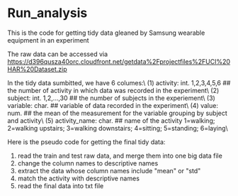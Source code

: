 # Run_analysis
This is the code for getting tidy data gleaned by Samsung wearable equipment in an experiment

The raw data can be accessed via https://d396qusza40orc.cloudfront.net/getdata%2Fprojectfiles%2FUCI%20HAR%20Dataset.zip 

In the tidy data sumbitted, we have 6 columes:\\
(1) activity: int. 1,2,3,4,5,6  ## the number of activity in which data was recorded in the experiment\\
(2) subject: int. 1,2,...,30  ## the number of subjects in the experiement\\
(3) variable: char. ## variable of data recorded in the experiment\\
(4) value: num. ## the mean of the measurement for the variable grouping by subject and activity\\
(5) activity_name: char. ## name of the activity 1=walking; 2=walking upstairs; 3=walking downstairs; 4=sitting; 5=standing; 6=laying\\

Here is the pseudo code for getting the final tidy data:
1. read the train and test raw data, and merge them into one big data file
2. change the column names to descriptive names
3. extract the data whose column names include "mean" or "std"
4. match the activity with descriptive names
5. read the final data into txt file
